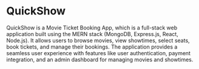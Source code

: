 # QuickShow

QuickShow is a Movie Ticket Booking App, which is a full-stack web application built using the MERN stack (MongoDB, Express.js, React, Node.js). It allows users to browse movies, view showtimes, select seats, book tickets, and manage their bookings. The application provides a seamless user experience with features like user authentication, payment integration, and an admin dashboard for managing movies and showtimes.
